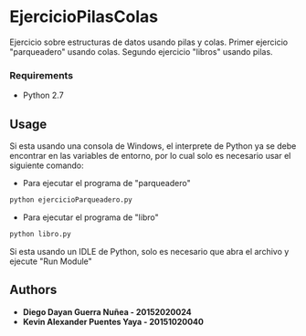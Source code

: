 # EjercicioPilasColas

Ejercicio sobre estructuras de datos usando pilas y colas.
Primer ejercicio "parqueadero" usando colas. 
Segundo ejercicio "libros" usando pilas. 

### Requirements
* Python 2.7

## Usage

Si esta usando una consola de Windows, el interprete de Python ya se debe encontrar en las variables de entorno, por lo cual solo es necesario usar el siguiente comando:
* Para ejecutar el programa de "parqueadero"
```python
python ejercicioParqueadero.py
```
* Para ejecutar el programa de "libro"
```python
python libro.py
```

Si esta usando un IDLE de Python, solo es necesario que abra el archivo y ejecute "Run Module"

## Authors
* **Diego Dayan Guerra Nuñea - 20152020024**
* **Kevin Alexander Puentes Yaya - 20151020040**

